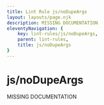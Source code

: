 ```yaml
---
title: Lint Rule js/noDupeArgs
layout: layouts/page.njk
description: MISSING DOCUMENTATION
eleventyNavigation: {
	key: lint-rules/js/noDupeArgs,
	parent: lint-rules,
	title: js/noDupeArgs
}
---
```


# js/noDupeArgs

MISSING DOCUMENTATION
